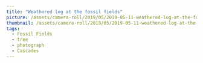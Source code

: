 ```yaml
---
title: "Weathered log at the fossil fields"
picture: /assets/camera-roll/2019/05/2019-05-11-weathered-log-at-the-fossil-fields/20190512_021856857_iOS.jpg
thumbnail: /assets/camera-roll/2019/05/2019-05-11-weathered-log-at-the-fossil-fields/20190512_021856857_iOS-thumbnail.jpg
tags:
  - Fossil Fields
  - tree
  - photograph
  - Cascades
---
```

